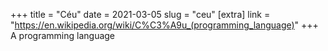 +++
title = "Céu"
date = 2021-03-05
slug = "ceu"
[extra]
link = "https://en.wikipedia.org/wiki/C%C3%A9u_(programming_language)"
+++
A programming language

